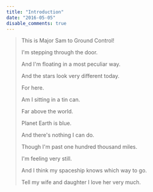 ```yaml
---
title: "Introduction"
date: "2016-05-05"
disable_comments: true
---
```



> This is Major Sam to Ground Control!
>
> I'm stepping through the door.
>
> And I'm floating in a most peculiar way.
>
> And the stars look very different today.
>
> For here.
>
> Am I sitting in a tin can.
>
> Far above the world.
>
> Planet Earth is blue.
>
> And there's nothing I can do.
>
> Though I'm past one hundred thousand miles.
>
> I'm feeling very still.
>
> And I think my spaceship knows which way to go.
>
> Tell my wife and daughter I love her very much.

